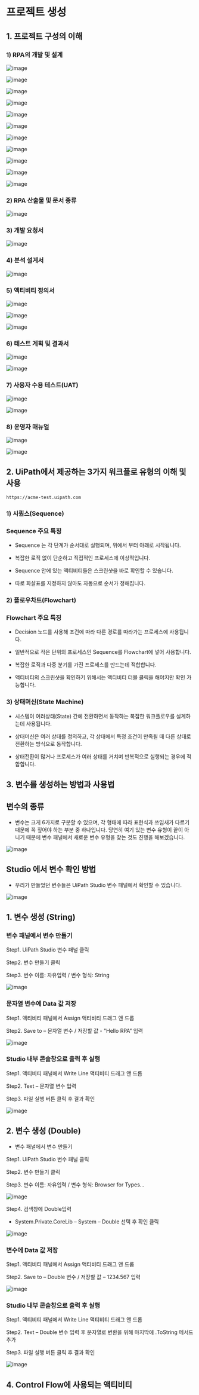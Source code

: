 # 프로젝트 생성

## 1. 프로젝트 구성의 이해

### 1) RPA의 개발 및 설계

![image](https://github.com/user-attachments/assets/cf886979-2b15-47f0-85b4-b5cfbfd2846c)

![image](https://github.com/user-attachments/assets/0a31ccfb-ba64-431a-ab73-993c8bf352e3)

![image](https://github.com/user-attachments/assets/8b1ce065-970c-4a37-b32b-5e41a8e3f9b4)

![image](https://github.com/user-attachments/assets/f579a7ec-86f0-41d2-8a65-1333b22651a9)

![image](https://github.com/user-attachments/assets/0ff26e89-1f65-446d-bf9e-3faf3bc6817f)

![image](https://github.com/user-attachments/assets/a6f32fdd-b5f6-4612-a72d-4deabb2526e8)

![image](https://github.com/user-attachments/assets/191bb25d-ae0a-4118-a5ff-98155ec697b5)

![image](https://github.com/user-attachments/assets/1a2621a3-58de-4be8-94b3-1495ecaa97e5)

![image](https://github.com/user-attachments/assets/e5d3d9e9-2495-4ec1-8c74-499a20532f02)

![image](https://github.com/user-attachments/assets/a6e035fa-b7ed-49cb-976d-db0a7b757ca7)

![image](https://github.com/user-attachments/assets/f2c7beb5-e18d-4ef0-a3f9-7971e4123f9a)


### 2) RPA 산출물 및 문서 종류

![image](https://github.com/user-attachments/assets/f4d036e2-1721-4a93-a276-66ae36e7ef92)

### 3) 개발 요청서

![image](https://github.com/user-attachments/assets/cc1c21de-5e87-4777-be68-05e4e6049e2e)

### 4)  분석 설계서

![image](https://github.com/user-attachments/assets/0f06efdd-8e83-41a7-843c-c96602ea34d4)

### 5)  액티비티 정의서

![image](https://github.com/user-attachments/assets/5a8be2e1-0fc4-468d-91ef-1974eb123b7a)

![image](https://github.com/user-attachments/assets/aecd3071-6132-4685-9659-4cdf40874841)

![image](https://github.com/user-attachments/assets/638a50a4-5246-4c1d-968f-3e7e6afee7ee)

### 6)  테스트 계획 및 결과서

![image](https://github.com/user-attachments/assets/6b87a807-ef84-41cd-bb66-220a1f44c032)

![image](https://github.com/user-attachments/assets/45f0459a-591c-4aca-a80b-97a85cb1c84d)

### 7)  사용자 수용 테스트(UAT)

![image](https://github.com/user-attachments/assets/8e556d30-f17f-48a3-bb29-3db4ba5a7432)

![image](https://github.com/user-attachments/assets/ae37e15b-e584-4e31-bf1f-a338fa75b725)

### 8)  운영자 매뉴얼

![image](https://github.com/user-attachments/assets/9668cb85-903f-4ba4-af59-ec2814dd611c)

![image](https://github.com/user-attachments/assets/e798dc25-f9d5-4ab7-a4d6-3a11cb6f4566)


## 2. UiPath에서 제공하는 3가지 워크플로 유형의 이해 및 사용

```
https://acme-test.uipath.com
```

### 1) 시퀀스(Sequence)

### Sequence 주요 특징

- Sequence 는 각 단계가 순서대로 실행되며, 위에서 부터 아래로 시작됩니다.

- 복잡한 로직 없이 단순하고 직접적인 프로세스에 이상적입니다.
  
- Sequence 안에 있는 액티비티들은 스크린샷을 바로 확인할 수 있습니다.

-  따로 화살표를 지정하지 않아도 자동으로 순서가 정해집니다.


### 2) 플로우차트(Flowchart)

### Flowchart 주요 특징

- Decision 노드를 사용해 조건에 따라 다른 경로를 따라가는 프로세스에 사용됩니다.

- 일반적으로 작은 단위의 프로세스인 Sequence를 Flowchart에 넣어 사용합니다.

- 복잡한 로직과 다중 분기를 가진 프로세스를 만드는데 적합합니다.

- 액티비티의 스크린샷을 확인하기 위해서는 액티비티 더블 클릭을 해야지만 확인 가능합니다.


### 3) 상태머신(State Machine)

 - 시스템이 여러상태(State) 간에 전환하면서 동작하는 복잡한 워크플로우를 설계하는데 사용됩니다.
 
 - 상태머신은 여러 상태를 정의하고, 각 상태에서 특정 조건이 만족될 때 다른 상태로 전환하는 방식으로 동작합니다.
 
 - 상태전환이 많거나 프로세스가 여러 상태를 거치며 반복적으로 실행되는 경우에 적합합니다.


## 3. 변수를 생성하는 방법과 사용법

## 변수의 종류 

- 변수는 크게 6가지로 구분할 수 있으며, 각 형태에 따라 표현식과 쓰임새가 다르기 때문에 
꼭 짚어야 하는 부분 중 하나입니다. 당연히 여기 있는 변수 유형이 끝이 아니기 때문에 변수 
패널에서 새로운 변수 유형을 찾는 것도 진행을 해보겠습니다. 

![image](https://github.com/user-attachments/assets/cef064e8-5451-4082-aa46-78e82cfca8b6)

## Studio 에서 변수 확인 방법

- 우리가 만들었던 변수들은 UiPath Studio 변수 패널에서 확인할 수 있습니다.

![image](https://github.com/user-attachments/assets/286e8abd-ab9c-4c60-aeed-d60c00ca60b8)

## 1. 변수 생성 (String)

### 변수 패널에서 변수 만들기
   
Step1. UiPath Studio 변수 패널 클릭

Step2. 변수 만들기 클릭 

Step3. 변수 이름: 자유입력 / 변수 형식: String

![image](https://github.com/user-attachments/assets/fcdc7c79-0f77-4eb3-9c02-dcbaafb4b534)

### 문자열 변수에 Data 값 저장

Step1. 액티비티 패널에서 Assign 액티비티 드래그 앤 드롭 

Step2. Save to – 문자열 변수 / 저장할 값 - "Hello RPA” 입력

![image](https://github.com/user-attachments/assets/1f9ba493-a146-4735-8e44-bc2d9bbc4e4d)

### Studio 내부 콘솔창으로 출력 후 실행 

Step1. 액티비티 패널에서 Write Line 액티비티 드래그 앤 드롭 

Step2. Text – 문자열 변수 입력 

Step3. 파일 실행 버튼 클릭 후 결과 확인

![image](https://github.com/user-attachments/assets/0af26453-4674-4f03-a161-e7ac9be43d55)

## 2. 변수 생성 (Double) 

- 변수 패널에서 변수 만들기
  
Step1. UiPath Studio 변수 패널 클릭

Step2. 변수 만들기 클릭 

Step3. 변수 이름: 자유입력 / 변수 형식: Browser for Types… 

![image](https://github.com/user-attachments/assets/594935a8-044c-4fef-bb53-0ca26f1dc4b0)

Step4. 검색창에 Double입력

 - System.Private.CoreLib – System – Double 선택 후 확인 클릭

![image](https://github.com/user-attachments/assets/035a88e9-20d6-47c2-9eae-4a5d45a84bd6)


### 변수에 Data 값 저장
  
Step1. 액티비티 패널에서 Assign 액티비티 드래그 앤 드롭

Step2. Save to – Double 변수 / 저장할 값 – 1234.567 입력

![image](https://github.com/user-attachments/assets/d6286187-f65c-4428-98e3-cec4f32f74d2)

### Studio 내부 콘솔창으로 출력 후 실행

Step1. 액티비티 패널에서 Write Line 액티비티 드래그 앤 드롭

Step2. Text – Double 변수 입력 후 문자열로 변환을 위해 마지막에 .ToString 메서드 추가 

Step3. 파일 실행 버튼 클릭 후 결과 확인

![image](https://github.com/user-attachments/assets/1b340d79-cc8d-4b30-a442-0bb7ca4926b1)


## 4. Control Flow에 사용되는 액티비티
